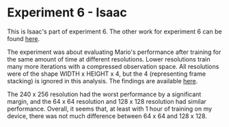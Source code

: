 # Experiment 6 - Isaac

This is Isaac's part of experiment 6. The other work for experiment 6 can be found [here](https://docs.google.com/document/d/1iA6HhM_wVna6q9SUyQqsmNhnMgPEMotKMb8AKFq0Mbo/view?usp=sharing).

The experiment was about evaluating Mario's performance after training for the same amount of time at different resolutions. Lower resolutions train many more iterations with a compressed observation space. All resolutions were of the shape WIDTH x HEIGHT x 4, but the 4 (representing frame stacking) is ignored in this analysis. The findings are available [here](https://drive.google.com/drive/folders/1M4Q4egWkZoPO8647qhIPO8eMNXYkgatL).

The 240 x 256 resolution had the worst performance by a significant margin, and the 64 x 64 resolution and 128 x 128 resolution had similar performance. Overall, it seems that, at least with 1 hour of training on my device, there was not much difference between 64 x 64 and 128 x 128.
